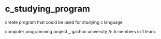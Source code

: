 # c_studying_program
create program that could be used for studying c language

computer programming project _ gachon university /n
5 members in 1 team.
